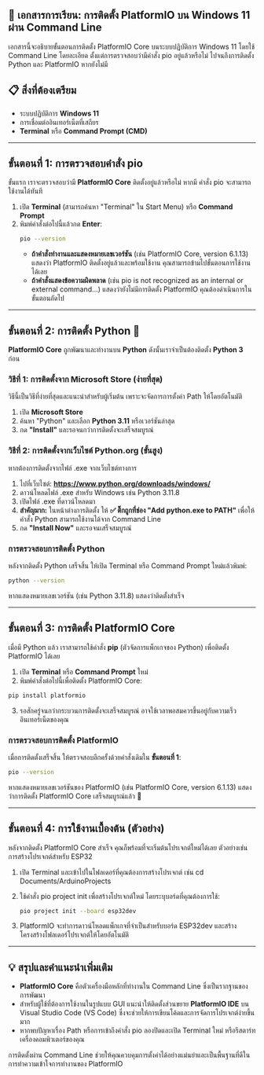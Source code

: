 ## **📝 เอกสารการเรียน: การติดตั้ง PlatformIO บน Windows 11 ผ่าน Command Line**

เอกสารนี้จะอธิบายขั้นตอนการติดตั้ง PlatformIO Core บนระบบปฏิบัติการ Windows 11 โดยใช้ Command Line โดยละเอียด ตั้งแต่การตรวจสอบว่ามีคำสั่ง pio อยู่แล้วหรือไม่ ไปจนถึงการติดตั้ง Python และ PlatformIO หากยังไม่มี

## **📋 สิ่งที่ต้องเตรียม**

* ระบบปฏิบัติการ **Windows 11**  
* การเชื่อมต่ออินเทอร์เน็ตที่เสถียร  
* **Terminal** หรือ **Command Prompt (CMD)**

---

## **ขั้นตอนที่ 1: การตรวจสอบคำสั่ง pio**

ขั้นแรก เราจะตรวจสอบว่ามี **PlatformIO Core** ติดตั้งอยู่แล้วหรือไม่ หากมี คำสั่ง pio จะสามารถใช้งานได้ทันที

1. เปิด **Terminal** (สามารถค้นหา "Terminal" ใน Start Menu) หรือ **Command Prompt**  
2. พิมพ์คำสั่งต่อไปนี้แล้วกด **Enter**:  
   ```sh  
   pio --version  
   ```  
   * **ถ้าคำสั่งทำงานและแสดงหมายเลขเวอร์ชัน** (เช่น PlatformIO Core, version 6.1.13) แสดงว่า PlatformIO ติดตั้งอยู่แล้วและพร้อมใช้งาน คุณสามารถข้ามไปขั้นตอนการใช้งานได้เลย  
   * **ถ้าคำสั่งแสดงข้อความผิดพลาด** (เช่น pio is not recognized as an internal or external command...) แสดงว่ายังไม่มีการติดตั้ง PlatformIO คุณต้องดำเนินการในขั้นตอนถัดไป

---

## **ขั้นตอนที่ 2: การติดตั้ง Python 🐍**

**PlatformIO Core** ถูกพัฒนาและทำงานบน **Python** ดังนั้นเราจำเป็นต้องติดตั้ง **Python 3** ก่อน

### **วิธีที่ 1: การติดตั้งจาก Microsoft Store (ง่ายที่สุด)**

วิธีนี้เป็นวิธีที่ง่ายที่สุดและแนะนำสำหรับผู้เริ่มต้น เพราะจะจัดการการตั้งค่า Path ให้โดยอัตโนมัติ

1. เปิด **Microsoft Store**  
2. ค้นหา "Python" และเลือก **Python 3.11** หรือเวอร์ชันล่าสุด  
3. กด **"Install"** และรอจนกว่าการติดตั้งจะเสร็จสมบูรณ์

### **วิธีที่ 2: การติดตั้งจากเว็บไซต์ Python.org (ขั้นสูง)**

หากต้องการติดตั้งจากไฟล์ .exe จากเว็บไซต์ทางการ

1. ไปที่เว็บไซต์: **https://www.python.org/downloads/windows/**  
2. ดาวน์โหลดไฟล์ .exe สำหรับ Windows เช่น Python 3.11.8  
3. เปิดไฟล์ .exe ที่ดาวน์โหลดมา  
4. **สำคัญมาก:** ในหน้าต่างการติดตั้ง ให้ **✅ ติ๊กถูกที่ช่อง "Add python.exe to PATH"** เพื่อให้คำสั่ง Python สามารถใช้งานได้จาก Command Line  
5. กด **"Install Now"** และรอจนเสร็จสมบูรณ์

### **การตรวจสอบการติดตั้ง Python**

หลังจากติดตั้ง Python เสร็จสิ้น ให้เปิด Terminal หรือ Command Prompt ใหม่แล้วพิมพ์:

```sh  
python --version  
```

หากแสดงหมายเลขเวอร์ชัน (เช่น Python 3.11.8) แสดงว่าติดตั้งสำเร็จ

---

## **ขั้นตอนที่ 3: การติดตั้ง PlatformIO Core**

เมื่อมี Python แล้ว เราสามารถใช้คำสั่ง **pip** (ตัวจัดการแพ็กเกจของ Python) เพื่อติดตั้ง PlatformIO ได้เลย

1. เปิด **Terminal** หรือ **Command Prompt** ใหม่  
2. พิมพ์คำสั่งต่อไปนี้เพื่อติดตั้ง PlatformIO Core:

```sh  
pip install platformio  
```

3. รอสักครู่จนกว่ากระบวนการติดตั้งจะเสร็จสมบูรณ์ อาจใช้เวลาพอสมควรขึ้นอยู่กับความเร็วอินเทอร์เน็ตของคุณ

### **การตรวจสอบการติดตั้ง PlatformIO**

เมื่อการติดตั้งเสร็จสิ้น ให้ตรวจสอบอีกครั้งด้วยคำสั่งเดิมใน **ขั้นตอนที่ 1**:

```sh  
pio --version  
```

หากแสดงหมายเลขเวอร์ชันของ PlatformIO (เช่น PlatformIO Core, version 6.1.13) แสดงว่าการติดตั้ง PlatformIO Core เสร็จสมบูรณ์แล้ว 🎉

---

## **ขั้นตอนที่ 4: การใช้งานเบื้องต้น (ตัวอย่าง)**

หลังจากติดตั้ง PlatformIO Core สำเร็จ คุณก็พร้อมที่จะเริ่มต้นโปรเจกต์ใหม่ได้เลย ตัวอย่างเช่น การสร้างโปรเจกต์สำหรับ ESP32

1. เปิด Terminal และเข้าไปในโฟลเดอร์ที่คุณต้องการสร้างโปรเจกต์ เช่น cd Documents/ArduinoProjects  
2. ใช้คำสั่ง pio project init เพื่อสร้างโปรเจกต์ใหม่ โดยระบุบอร์ดที่คุณต้องการใช้:  
   ```sh  
   pio project init --board esp32dev  
   ```

3. PlatformIO จะทำการดาวน์โหลดแพ็กเกจที่จำเป็นสำหรับบอร์ด ESP32dev และสร้างโครงสร้างโฟลเดอร์โปรเจกต์ให้โดยอัตโนมัติ

---

## **💡 สรุปและคำแนะนำเพิ่มเติม**

* **PlatformIO Core** คือตัวเครื่องมือหลักที่ทำงานใน Command Line ซึ่งเป็นรากฐานของการพัฒนา  
* สำหรับผู้ใช้ที่ต้องการใช้งานในรูปแบบ GUI แนะนำให้ติดตั้งส่วนขยาย **PlatformIO IDE** บน Visual Studio Code (VS Code) ซึ่งจะช่วยให้การเขียนโค้ดและการจัดการโปรเจกต์ง่ายขึ้นมาก  
* หากพบปัญหาเรื่อง Path หรือการเข้าถึงคำสั่ง pio ลองปิดและเปิด Terminal ใหม่ หรือรีสตาร์ทเครื่องคอมพิวเตอร์ของคุณ

การติดตั้งผ่าน Command Line ช่วยให้คุณควบคุมการตั้งค่าได้อย่างแม่นยำและเป็นพื้นฐานที่ดีในการทำความเข้าใจการทำงานของ PlatformIO
